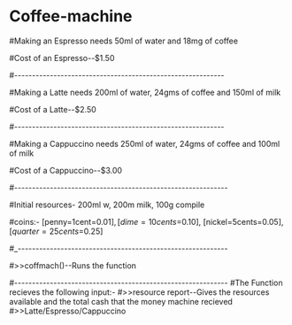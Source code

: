 # Coffee-machine
#Making an Espresso needs 50ml of water and 18mg of coffee

#Cost of an Espresso--$1.50

#-----------------------------------------------------------

#Making a Latte needs 200ml of water, 24gms of coffee and 150ml of milk

#Cost of a Latte--$2.50

#-----------------------------------------------------------

#Making a Cappuccino needs 250ml of water, 24gms of coffee and 100ml of milk

#Cost of a Cappuccino--$3.00

#------------------------------------------------------------

#Initial resources- 200ml w, 200m milk, 100g compile

#coins:- [penny=1cent=$0.01], [dime=10cents=$0.10], [nickel=5cents=$0.05], [quarter=25cents=$0.25]

#_-----------------------------------------------------------

#>>coffmach()--Runs the function

#------------------------------------------------------------
#The Function recieves the following input:-
#>>resource report--Gives the resources available and the total cash that the money machine recieved
#>>Latte/Espresso/Cappuccino

